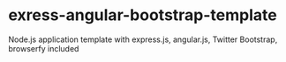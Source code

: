exress-angular-bootstrap-template
=================================

Node.js application template with express.js, angular.js, Twitter Bootstrap, browserfy included

